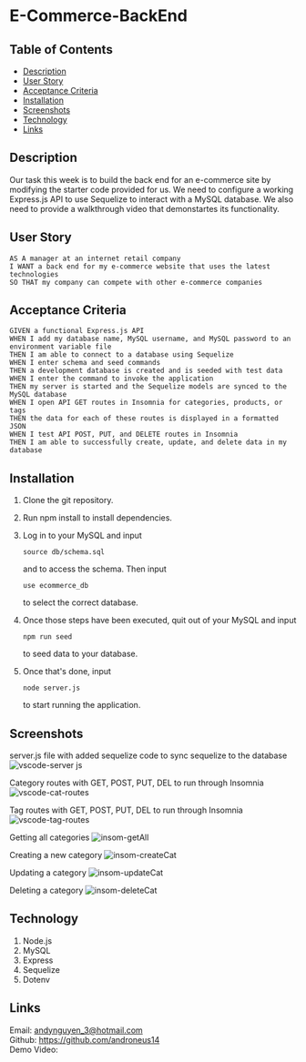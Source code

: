 # E-Commerce-BackEnd

## Table of Contents

- [Description](#description)
- [User Story](#user-story)
- [Acceptance Criteria](#acceptance-criteria)
- [Installation](#installation)
- [Screenshots](#screenshots)
- [Technology](#technology)
- [Links](#links)

## Description

Our task this week is to build the back end for an e-commerce site by modifying the starter code provided for us. We need to configure a working Express.js API to use Sequelize to interact with a MySQL database. We also need to provide a walkthrough video that demonstartes its functionality.

## User Story

    AS A manager at an internet retail company
    I WANT a back end for my e-commerce website that uses the latest technologies
    SO THAT my company can compete with other e-commerce companies

## Acceptance Criteria

    GIVEN a functional Express.js API
    WHEN I add my database name, MySQL username, and MySQL password to an environment variable file
    THEN I am able to connect to a database using Sequelize
    WHEN I enter schema and seed commands
    THEN a development database is created and is seeded with test data
    WHEN I enter the command to invoke the application
    THEN my server is started and the Sequelize models are synced to the MySQL database
    WHEN I open API GET routes in Insomnia for categories, products, or tags
    THEN the data for each of these routes is displayed in a formatted JSON
    WHEN I test API POST, PUT, and DELETE routes in Insomnia
    THEN I am able to successfully create, update, and delete data in my database

## Installation

1. Clone the git repository.

2. Run npm install to install dependencies.

3. Log in to your MySQL and input

   ```terminal
   source db/schema.sql
   ```

   and to access the schema. Then input

   ```terminal
   use ecommerce_db
   ```

   to select the correct database.

4. Once those steps have been executed, quit out of your MySQL and input

   ```terminal
   npm run seed
   ```

   to seed data to your database.

5. Once that's done, input

   ```terminal
   node server.js
   ```

   to start running the application.

## Screenshots

server.js file with added sequelize code to sync sequelize to the database
![vscode-server js](https://user-images.githubusercontent.com/98381243/170668694-22ed98c4-4213-48e1-9466-2d313c2a1b27.png)

Category routes with GET, POST, PUT, DEL to run through Insomnia
![vscode-cat-routes](https://user-images.githubusercontent.com/98381243/170668789-e8bd60c3-fa4b-46b9-8d6c-e2af39c734d0.png)

Tag routes with GET, POST, PUT, DEL to run through Insomnia
![vscode-tag-routes](https://user-images.githubusercontent.com/98381243/170668835-6ece650b-377d-4f44-92e4-11f90b7c5e2a.png)

Getting all categories
![insom-getAll](https://user-images.githubusercontent.com/98381243/170668866-b2d7476d-5262-47dd-8b76-2ce2a16e9a49.png)

Creating a new category
![insom-createCat](https://user-images.githubusercontent.com/98381243/170668900-d90d795b-7f16-4471-8d97-5e21c4c945d0.png)

Updating a category
![insom-updateCat](https://user-images.githubusercontent.com/98381243/170668978-e5e4de90-a724-4b8a-a279-2e30985d9487.png)

Deleting a category
![insom-deleteCat](https://user-images.githubusercontent.com/98381243/170668996-9acce735-4508-4e52-9007-2bebee13c106.png)

## Technology

1. Node.js
2. MySQL
3. Express
4. Sequelize
5. Dotenv

## Links

Email: andynguyen_3@hotmail.com <br />
Github: https://github.com/androneus14 <br />
Demo Video:
